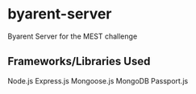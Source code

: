 # byarent-server
Byarent Server for the MEST challenge

## Frameworks/Libraries Used
Node.js
Express.js
Mongoose.js
MongoDB
Passport.js



